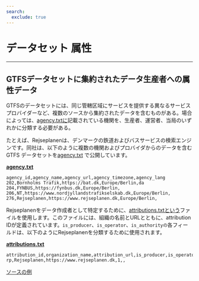 ```yaml
---
search:
  exclude: true
---
```


# データセット 属性

<hr>

## GTFSデータセットに集約されたデータ生産者への属性データ

GTFSのデータセットには、同じ管轄区域にサービスを提供する異なるサービスプロバイダーなど、複数のソースから集約されたデータを含むものがある。場合によっては、[agency.txtに](../../reference/#agencytxt)記載されている機関を、生産者、運営者、当局のいずれかに分類する必要がある。

たとえば、Rejseplanenは、デンマークの鉄道およびバスサービスの検索エンジンです。同社は、以下のように複数の機関およびプロバイダからのデータを含む GTFS データセットを[agency.txt](../../reference/#agencytxt) で公開しています。

[**agency.txt**](../../reference/#agencytxt)

    agency_id,agency_name,agency_url,agency_timezone,agency_lang
    202,Bornholms Trafik,https://bat.dk,Europe/Berlin,da
    204,FYNBUS,https://fynbus.dk,Europe/Berlin,
    206,NT,https://www.nordjyllandstrafikselskab.dk,Europe/Berlin,
    276,Rejseplanen,https://www.rejseplanen.dk,Europe/Berlin,

Rejseplanenをデータ作成者として特定するために、[attributions.txtという](../../reference/#attributionstxt)ファイルを使用します。このファイルには、組織の名前とURLとともに、attribution IDが定義されています。`is_producer`、`is_operator`、`is_authorityの`各フィールドは、以下のようにRejseplanenを分類するために使用されます。

[**attributions.txt**](../../reference/#attributionstxt)

    attribution_id,organization_name,attribution_url,is_producer,is_operator,is_authority
    rp,Rejseplanen,https://www.rejseplanen.dk,1,,

[ソースの例](http://www.rejseplanen.info/labs/GTFS.zip)
